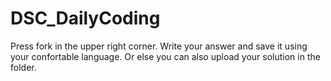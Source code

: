 # DSC_DailyCoding
Press fork in the upper right corner.
Write your answer and save it using your confortable language.
Or else you can also upload your solution in the folder.
